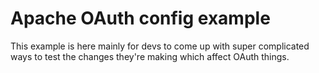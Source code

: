 # Apache OAuth config example

This example is here mainly for devs to come up with super complicated ways to test the changes they're
making which affect OAuth things.
